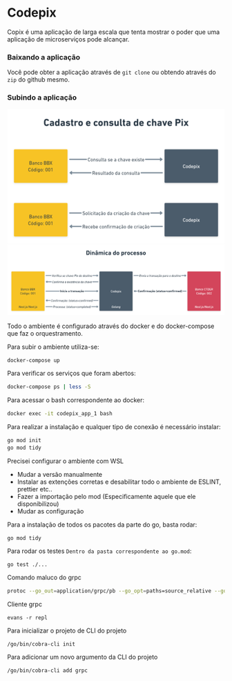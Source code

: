 # Codepix

Copix é uma aplicação de larga escala que tenta mostrar o poder que uma aplicação de microserviços pode alcançar.

### Baixando a aplicação

Você pode obter a aplicação através de `git clone` ou obtendo através do `zip` do github mesmo.

### Subindo a aplicação

![a](.github/Cadastro-e-consulta%402x.png)
![a](.github/Dinamica-do-processo%402x.png)

Todo o ambiente é configurado através do docker e do docker-compose que faz o orquestramento.

Para subir o ambiente utiliza-se:
```bash
docker-compose up
```

Para verificar os serviços que foram abertos:
```bash
docker-compose ps | less -S
```

Para acessar o bash correspondente ao docker:
```bash
docker exec -it codepix_app_1 bash
```

Para realizar a instalação e qualquer tipo de conexão é necessário instalar:
```bash
go mod init
go mod tidy
```

Precisei configurar o ambiente com WSL
- Mudar a versão manualmente
- Instalar as extenções corretas e desabilitar todo o ambiente de ESLINT, prettier etc..
- Fazer a importação pelo mod (Especificamente aquele que ele disponibilizou)
- Mudar as configuração


Para a instalação de todos os pacotes da parte do go, basta rodar:
```
go mod tidy
```

Para rodar os testes `Dentro da pasta correspondente ao go.mod`:
```
go test ./...
```
Comando maluco do grpc
```bash
protoc --go_out=application/grpc/pb --go_opt=paths=source_relative --go-grpc_out=application/grpc/pb --go-grpc_opt=paths=source_relative --proto_path=application/grpc/protofiles application/grpc/protofiles/*.proto 
```

Cliente grpc
```
evans -r repl
```

Para inicializar o projeto de CLI do projeto
```
/go/bin/cobra-cli init
```
Para adicionar um novo argumento da CLI do projeto
```
/go/bin/cobra-cli add grpc
```